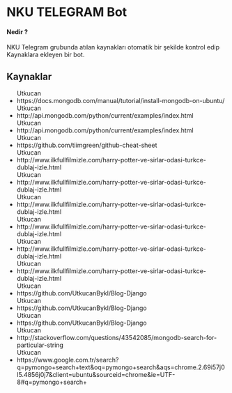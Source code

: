 <h1>NKU TELEGRAM Bot</h1>
<h4>Nedir ?</h4>
<p>NKU Telegram grubunda atılan kaynakları otomatik bir şekilde kontrol edip Kaynaklara ekleyen bir bot.</p>


<h2>Kaynaklar</h2>
<ul>
Utkucan <li>  https://docs.mongodb.com/manual/tutorial/install-mongodb-on-ubuntu/</li>Utkucan <li>  http://api.mongodb.com/python/current/examples/index.html</li>Utkucan <li>  http://api.mongodb.com/python/current/examples/index.html</li>Utkucan <li>  https://github.com/tiimgreen/github-cheat-sheet</li>Utkucan <li>  http://www.ilkfullfilmizle.com/harry-potter-ve-sirlar-odasi-turkce-dublaj-izle.html</li>Utkucan <li>  http://www.ilkfullfilmizle.com/harry-potter-ve-sirlar-odasi-turkce-dublaj-izle.html</li>Utkucan <li>  http://www.ilkfullfilmizle.com/harry-potter-ve-sirlar-odasi-turkce-dublaj-izle.html</li>Utkucan <li>  http://www.ilkfullfilmizle.com/harry-potter-ve-sirlar-odasi-turkce-dublaj-izle.html</li>Utkucan <li>  http://www.ilkfullfilmizle.com/harry-potter-ve-sirlar-odasi-turkce-dublaj-izle.html</li>Utkucan <li>  http://www.ilkfullfilmizle.com/harry-potter-ve-sirlar-odasi-turkce-dublaj-izle.html</li>Utkucan <li>  https://github.com/UtkucanBykl/Blog-Django</li>Utkucan <li>  https://github.com/UtkucanBykl/Blog-Django</li>Utkucan <li>  https://github.com/UtkucanBykl/Blog-Django</li>Utkucan <li>  http://stackoverflow.com/questions/43542085/mongodb-search-for-particular-string</li>Utkucan <li>  https://www.google.com.tr/search?q=pymongo+search+text&oq=pymongo+search&aqs=chrome.2.69i57j0l5.4856j0j7&client=ubuntu&sourceid=chrome&ie=UTF-8#q=pymongo+search+</li>